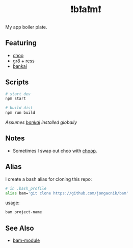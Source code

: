 <h1 align="center">❗️️b❗️a❗️m❗️</h1>

My app boiler plate.

## Featuring

- [choo](https://github.com/choojs/choo)
- [gr8](https://github.com/jongacnik/gr8) + [ress](https://github.com/filipelinhares/ress)
- [bankai](https://github.com/choojs/bankai)

## Scripts

```bash
# start dev
npm start

# build dist
npm run build
```

*Assumes [bankai](https://github.com/choojs/bankai) installed globally*

## Notes

- Sometimes I swap out choo with [choop](https://github.com/yoshuawuyts/choop).

## Alias

I create a bash alias for cloning this repo:

```bash
# in .bash_profile
alias bam='git clone https://github.com/jongacnik/bam'
```

usage:

```bash
bam project-name
```

## See Also

- [bam-module](https://github.com/jongacnik/bam-module)
